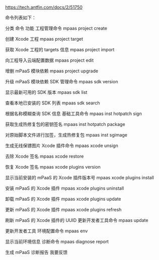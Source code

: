 https://tech.antfin.com/docs/2/51750


命令列表如下：

分类	命令	功能
工程管理命令
mpaas project create

创建 Xcode 工程
mpaas project target

获取 Xcode 工程的 targets 信息
mpaas project import

向工程导入云端配置数据
mpaas project edit

增删 mPaaS 模块依赖
mpaas project upgrade

升级 mPaaS 模块依赖
SDK 管理命令
mpaas sdk version

显示最新可用的 SDK 版本
mpaas sdk list

查看本地已安装的 SDK 列表
mpaas sdk search

根据名称模糊查询 SDK 信息
基础工具命令
mpaas inst hotpatch sign

获取生成热修复包的密钥签名
mpaas inst hotpatch package

对原始脚本文件进行加签，生成热修复包
mpaas inst sgimage

生成无线保镖图片
Xcode 插件命令
mpaas xcode unsign

去除 Xcode 签名
mpaas xcode restore

恢复 Xcode 签名
mpaas xcode plugins version

显示当前安装的 mPaaS 的 Xcode 插件版本号
mpaas xcode plugins install

安装 mPaaS 的 Xcode 插件
mpaas xcode plugins uninstall

卸载 mPaaS 的 Xcode 插件
mpaas xcode plugins update

更新 mPaaS 的 Xcode 插件
mpaas xcode plugins refresh

刷新 mPaaS 的 Xcode 插件的 UUID
更新开发者工具命令
mpaas update

更新开发者工具
环境配置命令
mpaas env

显示当前环境信息
诊断命令
mpaas diagnose report

生成 mPaaS 诊断报告
我要反馈

